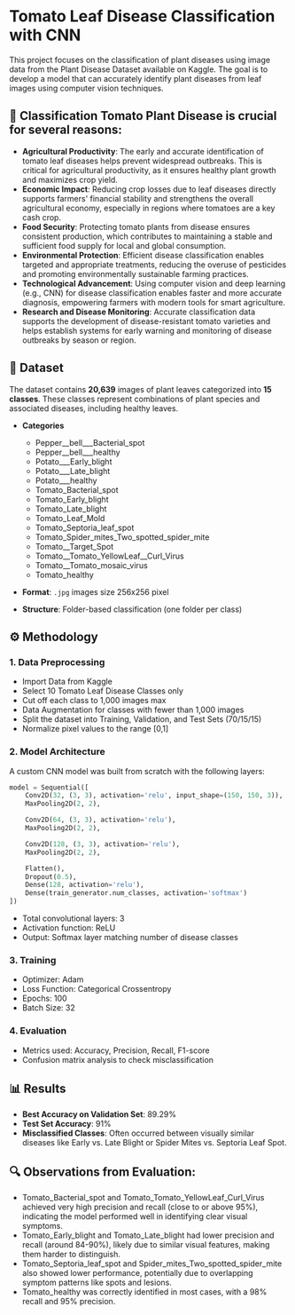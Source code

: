 # Tomato Leaf Disease Classification with CNN

This project focuses on the classification of plant diseases using image data from the Plant Disease Dataset available on Kaggle. The goal is to develop a model that can accurately identify plant diseases from leaf images using computer vision techniques.



## 🍅 Classification Tomato Plant Disease is crucial for several reasons:
- **Agricultural Productivity**: The early and accurate identification of tomato leaf diseases helps prevent widespread outbreaks. This is critical for agricultural productivity, as it ensures healthy plant growth and maximizes crop yield.
- **Economic Impact**: Reducing crop losses due to leaf diseases directly supports farmers' financial stability and strengthens the overall agricultural economy, especially in regions where tomatoes are a key cash crop.
- **Food Security**: Protecting tomato plants from disease ensures consistent production, which contributes to maintaining a stable and sufficient food supply for local and global consumption.
- **Environmental Protection**: Efficient disease classification enables targeted and appropriate treatments, reducing the overuse of pesticides and promoting environmentally sustainable farming practices.
- **Technological Advancement**: Using computer vision and deep learning (e.g., CNN) for disease classification enables faster and more accurate diagnosis, empowering farmers with modern tools for smart agriculture.
- **Research and Disease Monitoring**: Accurate classification data supports the development of disease-resistant tomato varieties and helps establish systems for early warning and monitoring of disease outbreaks by season or region.


## 📁 Dataset

The dataset contains **20,639** images of plant leaves categorized into **15 classes**. These classes represent combinations of plant species and associated diseases, including healthy leaves.
- **Categories**
  - Pepper__bell___Bacterial_spot
  - Pepper__bell___healthy
  - Potato___Early_blight
  - Potato___Late_blight
  - Potato___healthy
  - Tomato_Bacterial_spot
  - Tomato_Early_blight
  - Tomato_Late_blight
  - Tomato_Leaf_Mold
  - Tomato_Septoria_leaf_spot
  - Tomato_Spider_mites_Two_spotted_spider_mite
  - Tomato__Target_Spot
  - Tomato__Tomato_YellowLeaf__Curl_Virus
  - Tomato__Tomato_mosaic_virus
  - Tomato_healthy

- **Format**: `.jpg` images size 256x256 pixel
- **Structure**: Folder-based classification (one folder per class)



## ⚙️ Methodology

### 1. Data Preprocessing
- Import Data from Kaggle
- Select 10 Tomato Leaf Disease Classes only
- Cut off each class to 1,000 images max
- Data Augmentation for classes with fewer than 1,000 images
- Split the dataset into Training, Validation, and Test Sets (70/15/15)
- Normalize pixel values to the range [0,1]

### 2. Model Architecture
A custom CNN model was built from scratch with the following layers:
```python
model = Sequential([
    Conv2D(32, (3, 3), activation='relu', input_shape=(150, 150, 3)),
    MaxPooling2D(2, 2),

    Conv2D(64, (3, 3), activation='relu'),
    MaxPooling2D(2, 2),

    Conv2D(128, (3, 3), activation='relu'),
    MaxPooling2D(2, 2),

    Flatten(),
    Dropout(0.5),
    Dense(128, activation='relu'),
    Dense(train_generator.num_classes, activation='softmax')
])
```
- Total convolutional layers: 3
- Activation function: ReLU
- Output: Softmax layer matching number of disease classes

### 3. Training

- Optimizer: Adam
- Loss Function: Categorical Crossentropy
- Epochs: 100 
- Batch Size: 32

### 4. Evaluation
- Metrics used: Accuracy, Precision, Recall, F1-score
- Confusion matrix analysis to check misclassification



## 📊 Results

- **Best Accuracy on Validation Set**: 89.29%
- **Test Set Accuracy**: 91%
- **Misclassified Classes**: Often occurred between visually similar diseases like Early vs. Late Blight or Spider Mites vs. Septoria Leaf Spot.



## 🔍 Observations from Evaluation:
- Tomato_Bacterial_spot and Tomato_Tomato_YellowLeaf_Curl_Virus achieved very high precision and recall (close to or above 95%), indicating the model performed well in identifying clear visual symptoms.
- Tomato_Early_blight and Tomato_Late_blight had lower precision and recall (around 84-90%), likely due to similar visual features, making them harder to distinguish.
- Tomato_Septoria_leaf_spot and Spider_mites_Two_spotted_spider_mite also showed lower performance, potentially due to overlapping symptom patterns like spots and lesions.
- Tomato_healthy was correctly identified in most cases, with a 98% recall and 95% precision.
